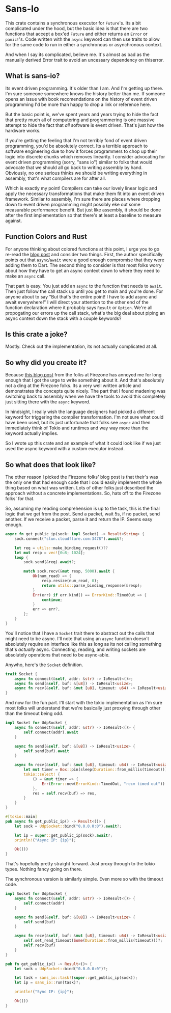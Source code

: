 # Sans-Io

This crate contains a synchronous executor for `Future`'s. Its a bit complicated
under the hood, but the basic idea is that there are two functions that accept
a box'ed `Future` and either returns an `Error` or `panic!`'s. Code written
with the `async` keyword can then use traits to allow for the same code to run
in either a synchronous or asynchronous context.

And when I say its complicated, believe me. It's almost as bad as the manually
derived Error trait to avoid an uncessary dependency on thiserror.

## What is sans-io?

Its event driven programming. It's older than I am. And I'm getting up there.
I'm sure someone somewhere knows the history better than me. If someone opens
an issue with book recomendations on the history of event driven programming I'd
be more than happy to drop a link or reference here.

But the basic point is, we've spent years and years trying to hide the fact that
pretty much all of computering and programmering is one massive attempt to hide
the fact that _all_ software is event driven. That's just how the hardware
works.

If you're getting the feeling that I'm not terribly fond of event driven
programming, you'd be absolutely correct. Its a terrible approach to software
engineering due to how it forces programmers to chop up their logic into
discrete chunks which removes linearity. I consider advocating for event driven
programming (sorry, "sans io") similar to folks that would advocate that we
should all go back to writing assembly by hand. Obviously, no one serious
thinks we should be writing everything in assembly, that's what compilers are
for after all.

Which is exactly my point! Compilers can take our lovely linear logic and apply
the necessary transformations that make them fit into an event driven framework.
Similar to assembly, I'm sure there are places where dropping down to event
driven programming might possibly eke out some measurable performance benefit.
But just like assembly, it should be done after the first implementation
so that there's at least a baseline to measure against.

## Function Colors and Rust

For anyone thinking about colored functions at this point, I urge you to go
re-read the [blog post][colors] and consider two things. First, the author
specifically points out that `async`/`await` were a good enough compromise that
they were adding them to Dart. The second thing to consider is that most folks
worry about how they have to get an async context down to where they need to
make an `async` call.

That part is easy. You just add an `async` to the function that needs to
`await`. Then just follow the call stack up until you get to main and you're
done. For anyone about to say "But that's the entire point! I have to add
async and await everywhere!" I will direct your attention to the other end of
the function declaration where it probably says `Result` or `Option`. We're all
propogating our errors up the call stack, what's the big deal about piping an
async context down the stack with a couple keywords?

## Is this crate a joke?

Mostly. Check out the implementation, its not actually complicated at all.

## So why did you create it?

Because [this blog post][firezone] from the folks at Firezone has annoyed me
for long enough that I got the urge to write something about it. And that's
absolutely not a ding at the Firezone folks. Its a very well written article
and demonstrates the concepts quite nicely. The part that I found madening was
switching back to assembly when we have the tools to avoid this completely just
sitting there with the `async` keyword.

In hindsight, I really wish the language designers had picked a different
keyword for triggering the compiler transformation. I'm not sure what could
have been used, but its just unfortunate that folks see `async` and then
immediately think of Tokio and runtimes and way way more than the keyword
actually implies.

So I wrote up this crate and an example of what it could look like if we just
used the async keyword with a custom executor instead.

## So what does that look like?

The other reason I picked the Firezone folks' blog post is that their's was
the only one that had enough code that I could easily implement the whole
thing based on what was written. Lots of other folks just described the
approach without a concrete implementations. So, hats off to the Firezone folks'
for that.

So, assuming my reading comprehension is up to the task, this is the final
logic that we get from the post. Send a packet, wait 5s, if no packet, send
another. If we receive a packet, parse it and return the IP. Seems easy enough.

```rs
async fn get_public_ip(sock: impl Socket) -> Result<String> {
    sock.connect("stun.cloudflare.com:3478").await?;

    let req = utils::make_binding_request()??
    let mut resp = vec![0u8; 1024];
    loop {
        sock.send(&req).await?;

        match sock.recv(&mut resp, 5000).await {
            Ok(num_read) => {
                resp.resize(num_read, 0);
                return utils::parse_binding_response(&resp);
            }
            Err(err) if err.kind() == ErrorKind::TimedOut => {
                continue;
            }
            err => err?,
        };
    }
}
```

You'll notice that I have a `Socket` trait there to abstract out the calls that
might need to be async. I'll note that using an `async` function doesn't
absolutely require an interface like this as long as its not calling something
that's _actually_ async. Connecting, reading, and writing sockets are absolutely
operations that need to be async-able.

Anywho, here's the `Socket` definition.

```rs
trait Socket {
    async fn connect(&self, addr: &str) -> IoResult<()>;
    async fn send(&self, buf: &[u8]) -> IoResult<usize>;
    async fn recv(&self, buf: &mut [u8], timeout: u64) -> IoResult<usize>;
}
```

And now for the fun part. I'll start with the tokio implementation as I'm
sure most folks will understand that we're basically just proxying through
other than the timeout being odd.

```rs
impl Socket for UdpSocket {
    async fn connect(&self, addr: &str) -> IoResult<()> {
        self.connect(addr).await
    }

    async fn send(&self, buf: &[u8]) -> IoResult<usize> {
        self.send(buf).await
    }

    async fn recv(&self, buf: &mut [u8], timeout: u64) -> IoResult<usize> {
        let mut timer = Box::pin(sleep(Duration::from_millis(timeout)));
        tokio::select! {
            () = &mut timer => {
                Err(Error::new(ErrorKind::TimedOut, "recv timed out"))
            },
            res = self.recv(buf) => res,
        }
    }
}

#[tokio::main]
pub async fn get_public_ip() -> Result<()> {
    let sock = UdpSocket::bind("0.0.0.0:0").await?;

    let ip = super::get_public_ip(sock).await?;
    println!("Async IP: {ip}");

    Ok(())
}
```

That's hopefully pretty straight forward. Just proxy through to the tokio
types. Nothing fancy going on there.

The synchronous version is similarly simple. Even more so with the timeout
code.

```rs
impl Socket for UdpSocket {
    async fn connect(&self, addr: &str) -> IoResult<()> {
        self.connect(addr)
    }

    async fn send(&self, buf: &[u8]) -> IoResult<usize> {
        self.send(buf)
    }

    async fn recv(&self, buf: &mut [u8], timeout: u64) -> IoResult<usize> {
        self.set_read_timeout(Some(Duration::from_millis(timeout)))?;
        self.recv(buf)
    }
}

pub fn get_public_ip() -> Result<()> {
    let sock = UdpSocket::bind("0.0.0.0:0")?;

    let task = sans_io::task!(super::get_public_ip(sock));
    let ip = sans_io::run(task)?;

    println!("Sync IP: {ip}");

    Ok(())
}
```

[colors]: https://journal.stuffwithstuff.com/2015/02/01/what-color-is-your-function/
[firezone]: https://www.firezone.dev/blog/sans-io

